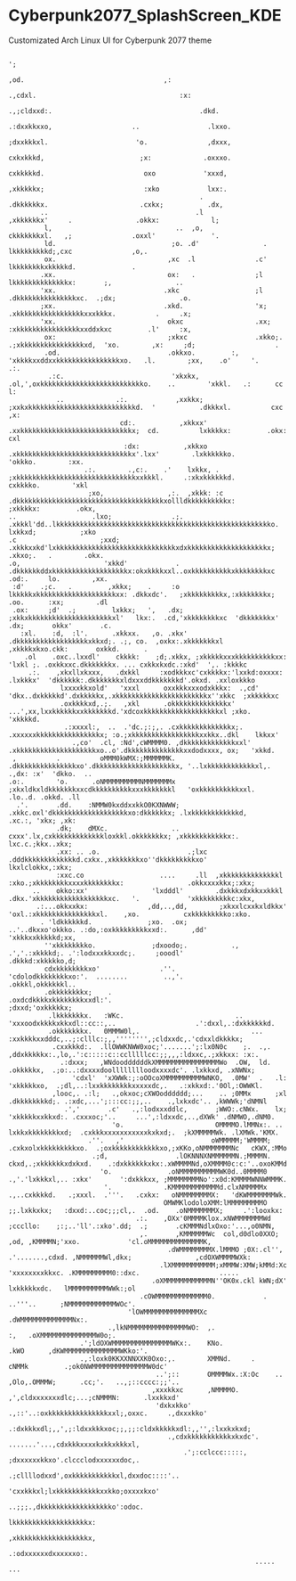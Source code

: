 # Cyberpunk2077_SplashScreen_KDE
Customizated Arch Linux UI for Cyberpunk 2077 theme

                                                                                                   ';                                                 
                                                                                                 ,od.                                   ,:            
                                                                                             .,cdxl.                                    :x:           
                                                                                       .,;cldxxd:.                                     .dkd.          
                                                                                    .:dxxkkxxo,                    ..                 .lxxo.          
                                                                                   ;dxxkkkxl.                      'o.               ,dxxx,           
                                                                                  cxkxkkkd,                        ;x:             .oxxxo.            
                                                                                 cxkkkkkd.                         oxo            'xxxd,              
                                                                                ,xkkkkkx;                         :xko            lxx:.               
                                                    .                          .dkkkkkkx.                       .cxkx;           .dx,                 
            ..                                     .l                          ,xkkkkkkx'     .                .okkx:             l;                  
             l,                               ..  ,o,                          ckkkkkkkxl.   ,;               .oxxl'              '.                  
             ld.                             ;o. .d'                .          lkkkkkkkkkd;,cxc               ,o,.                                    
             ox.                            ,xc  .l               .c'          lkkkkkkkkxkkkkkd.              .                                       
            .xx.                            ox:   .               ;l           lkkkkkkkkkkkkkkx:       ;,                ..                           
            'xx.                           .xkc                   ;l          .dkkkkkkkkkkkkkkkxc.  .;dx;                .o.                          
            ;xx.                           .xkd.                  'x;         .xkkkkkkkkkkkkkkkkkxxxkkkx.          .     .x;                          
            'xx.                            okxc                  .xx;        :xkkkkkkkkkkkkkkkkxxddxkxc         .l'     :x,                          
             ox:                            ;xkxc                 .xkko;.   .;xkkkkkkkkkkkkkkkkxd,  'xo.        ,x:     ;d;                    .      
             .od.                           .okkxo.         :,    'xkkkkxxddxxkkkkkkkkkkkkkkkkxo.   .l.        ;xx,    .o'     '.            .:.      
              .:c.                           'xkxkx,        .ol,',oxkkkkkkkkkkkkkkkkkkkkkkkkkko.    ..        'xkkl.   .:      cc            l:       
                ..             .:.            ,xxkkx;        ;xxkxkkkkkkkkkkkkkkkkkkkkkkkkkkkd.  '           .dkkkxl.          cxc          ,x:       
                                cd:.           ,xkkxx'       .xxkkkkkkkkkkkkkkkkkkkkkkkkkkkkx;  cd.          lxkkkkx:         .okx:         cxl       
                                 :dx:           ,xkkxo       .xkkkkkkkkkkkkkkkkkkkkkkkkkkkkkx'.lxx'        .lxkkkkkko.       'okkko.        :xx.      
                       .:.        .,c:.    .'    lxkkx, .    ;xkkkkkkkkkkkkkkkkkkkkkkkkkkkkkkxxkkkl.     .:xkxkkkkkkd.      cxkkkko.        'xkl      
                        ;xo,                ,:.  ,xkkk: :c  .dkkkkkkkkkkkkkkkkkkkkkkkkkkkkkkkkkkkkkxollldkkkkkkkkkkx:      ;xkkkkx:         .okx,     
    ..                   .lxo;               .;. .xkkkl'dd..lkkkkkkkkkkkkkkkkkkkkkkkkkkkkkkkkkkkkkkkkkkkkkkkkkkkkkko.      lxkkxd;           ;xko     
    .c                     ;xxd;                 .xkkkxxkd'lxkkkkkkkkkkkkkkkkkkkkkkkkkkkkkkxdxkkkkkkkkkkkkkkkkkkkkx;      .xkxo;.   .        .okx.    
    .o,                     'xkkd'            .  .dkkkkkkddxkkkkkkkkkkkkkkkkkkkx:okxkkkkxxl..oxkkkkkkkkkkxkkkkkkkkxc     .od:.     lo.        ,xx.    
     :d'    .;c.   .         ,xkkx;    .     :o   lkkkkkxkkkkkkkkkkkkkkkkkkkkxx: .dkkxdc'.   ;xkkkkkkkkkx,:xkkkkkkkx;   .oo.      :xx;        .dl     
     .ox:     ;d'  .;         lxkkx;   ',   .dx;  ;xkkxkkkkkkkkkkkkkkkkkkkkkxl'   lkx:.  .cd,'xkkkkkkkkxc  'dkkkkkkkx' .dx;       okkx'       .c.     
       :xl.    :d,  :l'.      .xkkxx.   ,o. .xkx' .dkkkkkkkkkkkkkkkkkkxkkxd;. .;, co.  ,oxkx:.xkkkkkkkxl    ,xkkkkxkxo.ckk:       oxkkd.      .       
        .ol    .oxc..lxxdl'    ckkkk:    ;d;.xkkx, ;xkkkkkxxxkkkkkkkkkkxx:  'lxkl ;. .oxkkxxc.dkkkkkkkx. ... cxkkxkxdc.:xkd'  ',. :kkkkc              
         .:.    ,xkxllxkxxx,   .dxkkl     :xodkkkxc'cxkkkkx:'lxxkd:oxxxx: .lxkkkx'  'dkkkkkk:.dkkkkkkkxldxxxddkkkkkkkd'.okxd. .xxloxkkko              
                 lxxxxkkxold'   'xxxl      oxxkkkxxxodxkkkx:  .,cd' 'dkx..dxkkkkkd'.dxkkkkkx,.xkkkkkkkkkkkkkkkkkkkkkkkx''xkkc  ;xkkkkkxc              
                 .oxkkkkxd,.;.   ,xkl      .okkkkkkkkkkkkkkx'    ...',xx,lxxkkkkkkxxkkkkkkkd.'xdcoxkkkkkkkkkkkkkkkkkkkxl ;xko.  'xkkkkd.              
                  .:xxxxl:,  ..  .'dc.;:;,. .cxkkkkkkkkkkkkkx;.    .xxxxxxkkkkkkkkkkkkkkkkx; :o.;xkkkkkkkkkkkkkkkkkxxkkx..dkl    lkkxx'               
                    .,co'  .cl, :Nd',cWMMMM0. ,dkkkkkkkkkkkkkxxl'  .xkkkkkkkkkkkkkkkkkkkkxo..o'.dkkkkkkkkkkkkkkxxdodxxxx, ox;   'xkkd.                
     ,          .          oMMM0kWMX:;MMMMMMK. .dkkkkkkkkkkkkkkkxo'.dkkkkkkkkkkkkkkkkkkkkx, '..lxkkkkkkkkkkkkxl,.   .,dx: :x'  'dkko.  ..             
    .o:.        'o.      .oNMMMMMMMMMNMMMMMMMx  ;xkxldkxldkkkkkkkxxcdkkkkkkkkkkxxxkkkkkkkl   'oxkkkkkkkkkkxxl.        .lo..d. .okkd. .ll              
      .'.       .dd.    :NMMW0kxddxxkkO0KXNWWW; .xkkc.oxl'dkkkkkkkkkkkkkkkkkkkxo:dkkkkkkx; .lxkkkkkkkkkkkkd,           .xc.:, 'xkx; ,xk:              
                .dk;    dMXc.                ..  cxxx'.lx,cxkkkkkkkkkkkkkloxkkl.okkkkkkkx; ,xkkkkkkkkkkkx:.             lxc.c.;kkx..xkx;              
                .xx: .. .o.                      .;lxc .dddkkkkkkkkkkkkkd.cxkx.,xkkkkkkkxo''dkkkkkkkkkxo'               lkxlclokkx,:xkx;              
                :xxc.co                   ....     .ll  ,xkkkkkkkkkkkkkkl :xko.;xkkkkkkkkxxxxkkkkkkkkx:                .okkxxxxkkx;:xkx;              
          ..    okko:xx'                'lxdddl'        .dxkkkxdxkkxxkkkl .dkx.'xkkkkkkkkkkkkkkkkkkxc.   '.            'xkkkkkkkkkc:xkx,              
           .:...okkxxkx:               ,dd,..,dd,        ;xkxxlcxxkxldkkx' 'oxl.:xkkkkkkkkkkkkkkkxl.    ,xo.           cxkkkkkkkkko:xko.              
            . 'ldkkkkkkd.              ;xo.  .ox;         ..'..dkxxo'okkko. .:do,:oxkkkkkkkkkxxd:.      ,dd'          'xkkkxxkkkkkd;xx,               
             ''xkkkkkkkko.              ;dxoodo;.           ., .','.:xkkkkd;. .':lodxxxkkxxdc;.     ;ooodl'          .dkkkd:xkkkkko,d;                
             cdxkkkkkkkkxo'               .''.               'cdolodkkkkkkkkxo:'.  ........         ..,'.           .okkkl,okkkkkkl..                 
             .okkkkkkkkx;    .                              .oxdcdkkkkxkkkkkkkkxxdl:'.                             ;dxxd;'oxkkkkkx;                   
              .lkkkkkkkx.   :WKc.                            .. 'xxxoodxkkkkxkkxdl::cc::,..                    .':dxxl,.:dxkkkkkkd.                   
              .okkkkkkkx.   0MMMW0l,.                            ...   :xxkkkkxxdddc,..;:clllc:;,,'''''''',;cldxxdc,.'cdxxldkkkkx;                    
               .cxxkkkd:.  .llOWWKNWW0xoc;'.......';:lx0N0c    ;.  .,. ,ddxkkkkkx:.,lo,.':c:::::c::cclllllcc:;;,,,:ldxxc,.;xkkxx: :x:.                
                 .:dxxx;   ,WNdooddddddkXMMMMMMMMMMMMMMMMWo  .OW,  ld.    .okkkkkx,  .;o:..:dxxxxdoolllllllloodxxxxdc'. .lxkkxd, .xNWNx;              
                    'cdxl'  'xXWWk:;:oOOcoXMMMMMMMMMMWNKO,  .0MW'  .   .l: 'xkkkkkxo,  .;dl,..:lxxkkkkkkkkxxxxxdc,.   .:xkkxd:.'0Ol,:OWWKl.           
               ,looc,. .:l;   .,okxoc;cXWOodddddd;...    .. ;0MMx      ;xl .dkkkkkkkkd;. .:xdc,...';:::cc:;;,..    .,lxkxdc'.. ,kWWWk;'dNMNl          
                  .','       .c'   .,:lodxxxddlc,       ;WWO:.cNWx.    lx; 'xkkkkkxxkkxd:. .cxxxoc;'..     ...',:ldxxdc,..,dXWk' .dNMWO,.dNM0.        
                              'o.                       OMMMMO.lMMNx:. ..  lxkkxkkkkkkkkxd;  .cxkkkxxxxxxxxxxxkxkxd;.  ;kXMMMMMWk. .lXMWk.'KMX.       
                        .''.   ,'                      oWMMMMM;'WMMMM;   .cxkxolxkkkkkkkkkxo.  .;oxkkkkkkkkkkkkxo,;xKKo,oNMMMMMMMNc   cKWX,:MMo       
                         .;d,                 .lOKNNNXNMMMMMMN.;MMMMN.   ckxd,.;xkkkkkkxdxkxd.    .:dxkkkkkkxkx:.xWMMMMNd,oXMMMM0c:c:'..oxoKMMd       
                           'o.              .oNMMMMMMMMMMWK0d..0MMMM0    .,'.'lxkkkxl,.. :xkx'       ':dxkkkxx, ;MMMMMMMMNo':x0d:KMMMMWNNWMMMK.       
                            '.             .KMMMMMMMMMMMMd.clxNMMMMMx   .,..cxkkkkd.   .;xxxl.  .'''.   .cxkx:   oNMMMMMMMMX:   'dKWMMMMMMMWk.        
                                           OMWMKlodoloXMM:lMMMMMMMMMO   ;;.lxkkxkx;   :dxxd:..coc;;;cl,.  .od.    .oNMMMMMMMX;     .':looxkx:         
                                    .:.    ,OXx'0MMMMKlox.xNWMMMMMMMWd    ;cccllo:    ;:;..'ll'.:xko'.dd;  .;       .cKMMMNdlxOxo:'...,o0NMN,         
                                     ,.       ,KMMMMMMWc  col,d0dlo0XXO;                 ,od, ,KMMMMN;'xxo.            'cl.oMMMMMMMMMMMMMMK,          
                                            .dWMMMMMMMMX.lMMMO ;0X:.cl'',    .'.......,cdxd. ,NMMMMMMWl,dkx;                ,cdOXWMMMMWXk:            
                                          .lXMMMMMMMMMMM;xMMMW:XMW;kMMd:Xc   'xxxxxxxxkkxc. .KMMMMMMMMM0::dxc.                    .....               
                                        .oXMMMMMMMMMMMMN''OK0x.ckl kWN;dX'    lxkkkkkxdc.   lMMMMMMMMMMWWk:;ol                                        
                                     .cOWMMMMMMMMMMMMM0.            .          ..'''..      ;NMMMMMMMMMMMMWOc'.                                       
                                  'lOWMMMMMMMMMMMMMMXc                                       .dWMMMMMMMMMMMMMNx:.                                     
                             .,lkNMMMMMMMMMMMMMMMWO:  ,.                                  :,   .oXMMMMMMMMMMMMMMW0o;.                                 
                      .';ldOXWMMMMMMMMMMMMMMMWKx:.    KNo.                              .kWO      ,dKWMMMMMMMMMMMMMMWKko:'.                           
                      .,:loxk0KKXXNNXXK0Oxo:,.        XMMNd.     .                     cNMMk         .;ok0NWMMMMMMMMMMMMMMW0dc'                       
                                         ..';::       OMMMMWx.:X:Oc    ..       ,Olo,.OMMMW;      .cc;'.   ..,;::cccc:;;'..                           
                                        ,xxxkkxc      ,NMMMMO. ,',cldxxxxxxxdlc;...;cNMMMN:      .lxxkkxd'                                            
                                         'dxkxkko'     .,::'..:oxkkkkkkkkkkkkkkkxxl;,oxxc.     .,dxxxkko'                                             
                                          .:dxkkkxdl;,,',;:ldxxkkkxoc;;,;;:cldxkkkkkxdl:,,'',:lxxkxkxd;                                               
                                            .,cdxkkkkkkkkkkkxkxdc'. .......'...,cdxkkkxxxxkxkkxkkkxl,                                                 
                                                .';:cclccc:::::,  ;dxxxxxxkkxo'.clccclodxxxxxxdoc,.                                                   
                                                   .;cllllodxxd',oxkkkkkkkkkkkxl,dxxdoc::::'..                                                        
                                                     'cxxkkkxl;lxkkkkkkkkkkkxxkko;oxxxxkxo'                                                           
                                                       ..;;;.,dkkkkkkkkkkkkkkkkkko':odoc.                                                             
                                                             lkkkkkkkkkkkkkkkkkkkx:                                                                   
                                                             ,xkkkkkkkkkkkkkkkkkkx,                                                                   
                                                              .:odxxxxxxdxxxxxxo:.                                                                    
                                                                  .....    ...                                                                        
